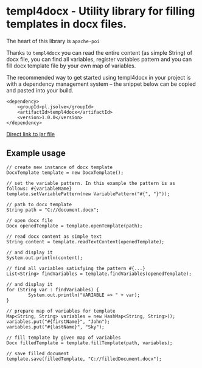 # templ4docx - Utility library for filling templates in docx files. 
The heart of this library is `apache-poi`

Thanks to `templ4docx` you can read the entire content (as simple String) of docx file, you can find all variables, register variables pattern and you can fill docx template file by your own map of variables.

The recommended way to get started using templ4docx in your project is with a dependency management system – the snippet below can be copied and pasted into your build.
```
<dependency>
	<groupId>pl.jsolve</groupId>
	<artifactId>templ4docx</artifactId>
	<version>1.0.0</version>
</dependency>
```

[Direct link to jar file ](https://oss.sonatype.org/content/groups/public/pl/jsolve/templ4docx/1.0.0/templ4docx-1.0.0.jar)


## Example usage

```
// create new instance of docx template
DocxTemplate template = new DocxTemplate(); 

// set the variable pattern. In this example the pattern is as follows: #{variableName}
template.setVariablePattern(new VariablePattern("#{", "}"));  

// path to docx template
String path = "C://document.docx"; 

// open docx file
Docx openedTemplate = template.openTemplate(path); 

// read docx content as simple text
String content = template.readTextContent(openedTemplate); 

// and display it
System.out.println(content); 

// find all variables satisfying the pattern #{...}
List<String> findVariables = template.findVariables(openedTemplate); 

// and display it
for (String var : findVariables) {
		System.out.println("VARIABLE => " + var);
}

// prepare map of variables for template
Map<String, String> variables = new HashMap<String, String>();
variables.put("#{firstName}", "John");
variables.put("#{lastName}", "Sky");

// fill template by given map of variables
Docx filledTemplate = template.fillTemplate(path, variables); 

// save filled document
template.save(filledTemplate, "C://filledDocument.docx");

```
